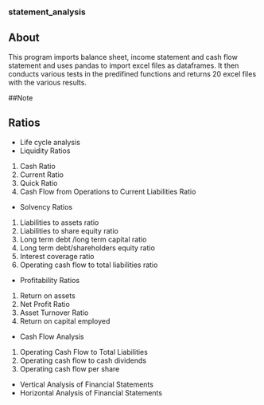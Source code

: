 ### statement_analysis

## About
This program imports balance sheet, income statement and cash flow statement and uses pandas to import excel files as dataframes.
It then conducts various tests in the predifined functions and returns 20 excel files with the various results.

##Note 

## Ratios
+	Life cycle analysis
+ Liquidity Ratios
1.  Cash Ratio
2.  Current Ratio
3.  Quick Ratio
4.  Cash Flow from Operations to Current Liabilities Ratio
+	Solvency Ratios
1.  Liabilities to assets ratio
2.  Liabilities to share equity ratio
3.  Long term debt /long term capital ratio
4.  Long term debt/shareholders equity ratio
5.  Interest coverage ratio 
6.  Operating cash flow to total liabilities ratio
+	Profitability Ratios
1.  Return on assets
2.  Net Profit Ratio
3.  Asset Turnover Ratio
4.  Return on capital employed
+	Cash Flow Analysis
1.  Operating Cash Flow to Total Liabilities
2.  Operating cash flow to cash dividends
3.  Operating cash flow per share
+	Vertical Analysis of Financial Statements
+	Horizontal Analysis of Financial Statements
